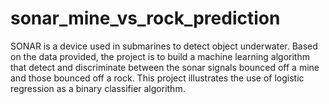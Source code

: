 # sonar_mine_vs_rock_prediction
SONAR is a device used in submarines to detect object underwater. Based on the data provided, the project is to build a machine learning algorithm that detect and discriminate between the sonar signals bounced off a mine and those bounced off a rock. This project illustrates the use of logistic regression as a binary classifier algorithm. 
